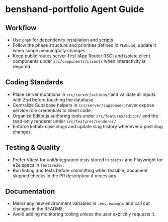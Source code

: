 # benshand-portfolio Agent Guide

## Workflow
- Use `pnpm` for dependency installation and scripts.
- Follow the phase structure and priorities defined in `PLAN.md`; update it when scope meaningfully changes.
- Keep public routes server-first (App Router RSC) and isolate client components under `src/components/client/` when interactivity is required.

## Coding Standards
- Place server mutations in `src/server/actions/` and validate all inputs with Zod before touching the database.
- Centralize Supabase helpers in `src/server/supabase/`; never expose service role credentials to client code.
- Organize Editor.js authoring tools under `src/features/editor/` and the read-only renderer under `src/features/renderer/`.
- Enforce kebab-case slugs and update slug history whenever a post slug changes.

## Testing & Quality
- Prefer Vitest for unit/integration tests stored in `tests/` and Playwright for e2e specs in `tests/e2e/`.
- Run linting and tests before committing when feasible; document skipped checks in the PR description if necessary.

## Documentation
- Mirror any new environment variables in `.env.example` and call out changes in the README.
- Avoid adding monitoring tooling unless the user explicitly requests it.
